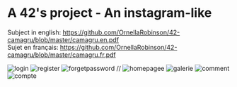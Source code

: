 # A 42's project - An instagram-like

Subject in english: https://github.com/OrnellaRobinson/42-camagru/blob/master/camagru.en.pdf <br />
Sujet en français: https://github.com/OrnellaRobinson/42-camagru/blob/master/camagru.fr.pdf <br />

![login](https://user-images.githubusercontent.com/23618086/35680295-37886ea4-075a-11e8-8724-b3458a821fcc.png)
![register](https://user-images.githubusercontent.com/23618086/35680301-3bed96e0-075a-11e8-85ba-efff47a159cf.png)
![forgetpassword](https://user-images.githubusercontent.com/23618086/35680309-40ebc702-075a-11e8-963d-a8d6a4bbedd4.png)
// ![homepagee](https://user-images.githubusercontent.com/23618086/35680314-4614cb98-075a-11e8-882b-a5418a69a279.png)
![galerie](https://user-images.githubusercontent.com/23618086/35680336-5b8dfe4a-075a-11e8-90c4-fe899f6a4c42.png)
![comment](https://user-images.githubusercontent.com/23618086/35680379-7296ad62-075a-11e8-8907-eb33b67cde5b.png)
![compte](https://user-images.githubusercontent.com/23618086/35680382-76af2bf4-075a-11e8-9dbc-6886a0928c3f.png)
